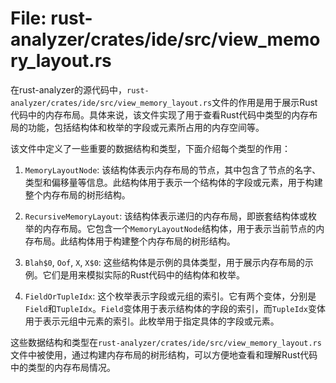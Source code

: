 # File: rust-analyzer/crates/ide/src/view_memory_layout.rs

在rust-analyzer的源代码中，`rust-analyzer/crates/ide/src/view_memory_layout.rs`文件的作用是用于展示Rust代码中的内存布局。具体来说，该文件实现了用于查看Rust代码中类型的内存布局的功能，包括结构体和枚举的字段或元素所占用的内存空间等。

该文件中定义了一些重要的数据结构和类型，下面介绍每个类型的作用：

1. `MemoryLayoutNode`: 该结构体表示内存布局的节点，其中包含了节点的名字、类型和偏移量等信息。此结构体用于表示一个结构体的字段或元素，用于构建整个内存布局的树形结构。

2. `RecursiveMemoryLayout`: 该结构体表示递归的内存布局，即嵌套结构体或枚举的内存布局。它包含一个`MemoryLayoutNode`结构体，用于表示当前节点的内存布局。此结构体用于构建整个内存布局的树形结构。

3. `Blah$0`, `Oof`, `X`, `X$0`: 这些结构体是示例的具体类型，用于展示内存布局的示例。它们是用来模拟实际的Rust代码中的结构体和枚举。

4. `FieldOrTupleIdx`: 这个枚举表示字段或元组的索引。它有两个变体，分别是`Field`和`TupleIdx`。`Field`变体用于表示结构体的字段的索引，而`TupleIdx`变体用于表示元组中元素的索引。此枚举用于指定具体的字段或元素。

这些数据结构和类型在`rust-analyzer/crates/ide/src/view_memory_layout.rs`文件中被使用，通过构建内存布局的树形结构，可以方便地查看和理解Rust代码中的类型的内存布局情况。

